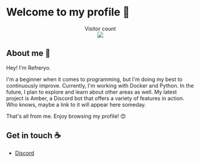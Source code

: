 # Welcome to my profile 🥳
<p align="center"> 
  Visitor count<br>
  <img src="https://profile-counter.glitch.me/refreryo/count.svg" />
</p>

## About me 🦖

Hey! I'm Refreryo.

I'm a beginner when it comes to programming, but I'm doing my best to continuously improve. Currently, I'm working with Docker and Python. In the future, I plan to explore and learn about other areas as well. My latest project is Amber, a Discord bot that offers a variety of features in action. Who knows, maybe a link to it will appear here someday.

That's all from me. Enjoy browsing my profile! 😊

## Get in touch ☕

- [Discord](https://discord.gg/5HGevnmzz9)

